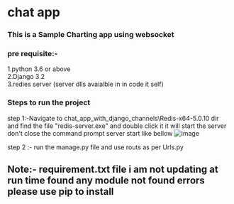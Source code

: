 # chat app 

### This is a Sample Charting app using websocket 

### pre requisite:-
  1.python 3.6 or above <br>
  2.Django 3.2  <br>
  3.redies server (server dlls avaialble in in code it self) <br>
  
 ### Steps to run the project
  step 1:-Navigate to chat_app_with_django_channels\Redis-x64-5.0.10  dir and find the file "redis-server.exe" and double click it it will start the server don't close the command prompt  server start like bellow 
  ![image](https://user-images.githubusercontent.com/44872859/134208135-272c54d7-8060-40b5-bdb2-2bd736ee74b9.png)

  
  step 2 :- run the manage.py file and use routs as per Urls.py 
 
 
 
 
 ## Note:- requirement.txt file i am not updating at run time found any module not found errors please use pip to install
